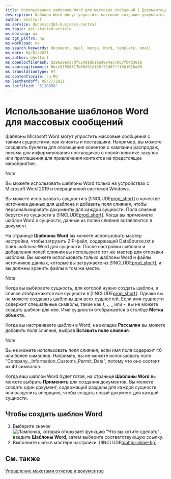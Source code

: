 ```yaml
---
title: Использование шаблонов Word для массовых сообщений | Документация Майкрософт
description: Шаблоны Word могут упростить массовое создание документов, персонализированных для определенных сущностей.
author: bholtorf
ms.service: dynamics365-business-central
ms.topic: get-started-article
ms.devlang: na
ms.tgt_pltfrm: na
ms.workload: na
ms.search.keywords: document, mail, merge, Word, template, email
ms.date: 04/01/2021
ms.author: bholtorf
ms.openlocfilehash: d29e29eca7dfc24ded51aed994ac7003fb4d30ab
ms.sourcegitcommit: 6bce51954f17b80491e180f25d67ff18b1618a88
ms.translationtype: HT
ms.contentlocale: ru-RU
ms.lasthandoff: 05/27/2021
ms.locfileid: "6110958"
---
```

# <a name="using-word-templates-for-bulk-communication"></a>Использование шаблонов Word для массовых сообщений
Шаблоны Microsoft Word могут упростить массовые сообщения с такими сущностями, как клиенты и поставщики. Например, вы можете создавать буклеты для оповещения клиентов о кампании распродаж, письма для информирования поставщиков о новой политике закупок или приглашения для привлечения контактов на предстоящее мероприятие.

> [!NOTE]
> Вы можете использовать шаблоны Word только на устройствах с Microsoft Word 2019 и операционной системой Windows.

Вы можете использовать сущности в [!INCLUDE[prod_short](includes/prod_short.md)] в качестве источника данных для шаблона и добавить поля слияния, чтобы персонализировать документы для каждой сущности. Поля слияния берутся из сущности в [!INCLUDE[prod_short](includes/prod_short.md)]. Когда вы применяете шаблон Word к сущности, данные из полей слияния вставляются в документ.

На странице **Шаблоны Word** вы можете использовать мастер настройки, чтобы загрузить ZIP-файл, содержащий DataSource.txt и файл шаблона Word для сущности. После настройки шаблона и добавления полей слияния вы используете тот же мастер для отправки шаблона. Вы можете использовать только шаблоны Word и файлы источников данных, которые вы загружаете из [!INCLUDE[prod_short](includes/prod_short.md)], и вы должны хранить файлы в том же месте.

> [!NOTE]
> Когда вы выбираете сущность, для которой нужно создать шаблон, в списке отображаются все сущности в [!INCLUDE[prod_short](includes/prod_short.md)]. Однако вы не можете создавать шаблоны для всех сущностей. Если имя сущности содержит специальные символы, такие как **/**, **.**, **_** или **-**, вы не можете создать шаблон для нее. Имя сущности отображается в столбце **Метка объекта**.

Когда вы настраиваете шаблон в Word, на вкладке **Рассылки** вы можете добавить поля слияния, выбрав **Вставить поле слияния**.

> [!NOTE]
> Вы не можете использовать поля слияния, если имя поля содержит 40 или более символов. Например, вы не можете использовать поле "Company__Information_Customs_Permit_Date", потому что оно состоит из 40 символов. 

Когда ваш шаблон Word будет готов, на странице **Шаблоны Word** вы можете выбрать **Применить** для создания документов. Вы можете создать один документ, содержащий разделы для каждой сущности, или разделить операцию, чтобы создать новый документ для каждой сущности.

## <a name="to-create-a-word-template"></a>Чтобы создать шаблон Word
1. Выберите значок ![Лампочка, которая открывает функцию "Что вы хотите сделать"](media/ui-search/search_small.png "Что вы хотите сделать"), введите **Шаблоны Word**, затем выберите соответствующую ссылку.
2. Выполните шаги в мастере настройки. [!INCLUDE[tooltip-inline-tip](includes/tooltip-inline-tip_md.md)]

## <a name="see-also"></a>См. также
[Управление макетами отчетов и документов](ui-manage-report-layouts.md)  
